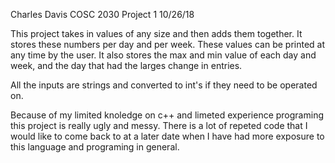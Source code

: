 Charles Davis
COSC 2030
Project 1
10/26/18

This project takes in values of any size and then adds them together. It stores these numbers per day and per 
week.  These values can be printed at any time by the user.  It also stores the max and min value of each day 
and week, and the day that had the larges change in entries.

All the inputs are strings and converted to int's if they need to be operated on.

Because of my limited knoledge on c++ and limeted experience programing this project is really ugly and messy.
There is a lot of repeted code that I would like to come back to at a later date when I have had more exposure 
to this language and programing in general.